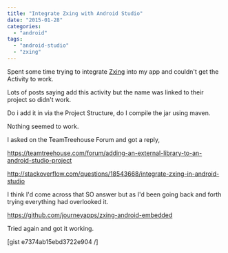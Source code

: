 ```yaml
---
title: "Integrate Zxing with Android Studio"
date: "2015-01-28"
categories: 
  - "android"
tags: 
  - "android-studio"
  - "zxing"
---
```


Spent some time trying to integrate [Zxing](https://github.com/zxing/zxing/) into my app and couldn't get the Activity to work.

Lots of posts saying add this activity but the name was linked to their project so didn't work.

Do i add it in via the Project Structure, do I compile the jar using maven.

Nothing seemed to work.

I asked on the TeamTreehouse Forum and got a reply,

https://teamtreehouse.com/forum/adding-an-external-library-to-an-android-studio-project

http://stackoverflow.com/questions/18543668/integrate-zxing-in-android-studio

I think I'd come across that SO answer but as I'd been going back and forth trying everything had overlooked it.

https://github.com/journeyapps/zxing-android-embedded

Tried again and got it working.

\[gist e7374ab15ebd3722e904 /\]
